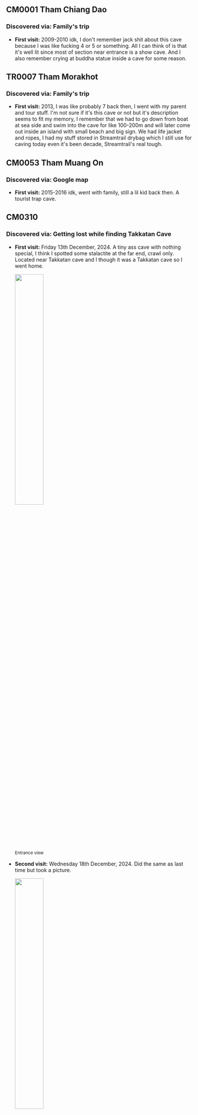 ## CM0001 Tham Chiang Dao
### Discovered via: Family's trip
- **First visit:** 2009-2010 idk, I don't remember jack shit about this cave because I was like fucking 4 or 5 or something. All I can think of is that it's well lit since most of section near entrance is a show cave. And I also remember crying at buddha statue inside a cave for some reason.

## TR0007 Tham Morakhot
### Discovered via: Family's trip
- **First visit:** 2013, I was like probably 7 back then, I went with my parent and tour stuff. I'm not sure if it's this cave or not but it's description seems to fit my memory, I remember that we had to go down from boat at sea side and swim into the cave for like 100-200m and will later come out inside an island with small beach and big sign. We had life jacket and ropes, I had my stuff stored in Streamtrail drybag which I still use for caving today even it's been decade, Streamtrail's real tough.


## CM0053 Tham Muang On
### Discovered via: Google map
- **First visit:** 2015-2016 idk, went with family, still a lil kid back then. A tourist trap cave.

## CM0310
### Discovered via: Getting lost while finding Takkatan Cave
- **First visit:** Friday 13th December, 2024. A tiny ass cave with nothing special, I think I spotted some stalactite at the far end, crawl only. Located near Takkatan cave and I though it was a Takkatan cave so I went home.

    <img src="images/IMG_20241213_142347.jpg" width="40%"><br>
    <sub>Entrance view</sub><br>

- **Second visit:** Wednesday 18th December, 2024. Did the same as last time but took a picture.

    <img src="images/IMG_20241218_144820.jpg" width="40%"><br>
    <sub>Overview of inside passage with a dumbass(me btw) lying on ground thinking he's cool</sub><br><br>
    <img src="images/image.png" width="40%"><br>
    <sub>Stalactite at the far end — there's a hole below too idk if it goes any further but it's too small.</sub><br><br>

## CM0084 Tham Tukatan
### Discovered via: Google map
- **First visit:** Wednesday 18th December, 2024. First actual caving with friends, only made it to bat chamber and some few extends due to having a trash shopee headlamps that lasts like 45 minutes, and friends didn't bring any lights so I had to lend all my shitty back up to them. A hot ass cave with bat shit everywhere or guano if I try to be "professional". Maybe it isn't hot at all idk because I was wearing M65 jacket just to look cool what an idiot. Overall I didn't like to feeling on this cave, its sticky hot and smell bad, air is thick and I felt that my lungs is getting tortured every second by whatever it is in the dust, could be a bacteria or something bad, but other cavers didn't seems to have a trouble so I though I might be overexaggerating. But anyways there's a good amount of flowstone from what I saw.

    <img src="images/IMG_20241218_1506481.jpg" width="40%"><br>
    <sub>Entrance view — me n the gng🥀💔</sub><br><br>
    <img src="images/entrancechamber.jpg" width="40%"><br>
    <sub>Overview of entrance chamber</sub><br><br>
    <img src="images/grasshoppers.jpg" width="40%"><br>
    <sub>A group of grasshoppers, hence the name of the cave. Spotted in entrance chamber</sub><br><br>
    <img src="images/fungus.jpg" width="40%"><br>
    <sub>Fungus, near ascending passage.</sub><br><br>
    <img src="images/oldflowstone.jpg" width="40%"><br>
    <sub>Some old flowstone, probably near entrance.</sub><br><br>
    <img src="images/spider.jpg" width="40%"><br>
    <sub>Huntsman spider, entrance chamber.</sub><br><br>
    <img src="images/batchamber.jpg" width="40%"><br>
    <sub>Far end of bat chamber.</sub><br><br>
    <img src="images/calcite.jpg" width="40%"><br>
    <sub>Flowstone formation, bat chamber.</sub><br><br>
    <img src="images/mick-creeper.png" width="40%"><br>
    <sub>Creeper, bat chamber.</sub><br><br>
    <img src="images/mars.jpg" width="40%"><br>
    <sub>Some extended passage from far end of the bat chamber. We called it "Mars"</sub><br><br>
    <img src="images/mars2.jpg" width="40%"><br>
    <sub>Far end of Mars</sub><br><br>
    <img src="images/mars3.jpg" width="40%"><br>
    <sub>Another image of far end of Mars</sub><br><br>  
    
- **Second visit:** Wednesday 22 January, 2025. Brought an American tourist with me this time, just wanna show her around. Reached bat chamber the same as last time, and I still didn't learn a lesson from last time, M65 + shitty headlamp that lasts 45 mins. We went home after we reached bat chamber. 

    <img src="images/IMG_20250122_160714.jpg" width="40%"><br>
    <sub>Me and Sunnie</sub><br><br>

## PK0005 Tham Men
### Discovered via: Google map
- **First visit:** Tuesday, 6th May 2025. We aren't meant to explore this cave though, just happened to stopped by during a beach trip, got in with phone flashlight, beautiful fairly tale ish entrance and inside there's this dark room with a big scary fucking stalactite. For some reason I got scared of it and got tf out.

    <img src="images/pkentrance.jpg" width="40%"><br>
    <sub>Entrance view.</sub><br><br>
    <img src="images/myonnn.jpg" width="40%"><br>
    <sub>Myon.</sub><br><br>
    <img src="images/bigass.jpg" width="40%"><br>
    <sub>Big ass stalactite.</sub><br><br> 

## CM0291 Tham Huai Hok
### Discovered via: [Some random YT video](https://youtu.be/pUsOKHSpztI?si=RCGzI9sboowk74_u)
- **First visit:** Monday, 11st August 2025. Took us a while to find this cave because it wasn't pinned on google map so we had to follow a hint from the video(I didn't knew about Martin's site yet back then). This cave? It's so fucking stink from gajillion of bat shits that can be smelled from entrance on and also so fucking hot and bad fucking thick air filled with dirty dust that made me almost quit caving entirely, and I'm damn sure that the experience suck beacause I still wear that M65 jacket just to look cool. But anyways the cave seems to be abit decorated but it seems that who ever tried to make it gave up half way so what left is just some leftover spotlight and wires. The cave is very beautiful and is abundant with calcite formations, there's also a gour poor at far end of cave, you have to follow an electric wire to reach it or just go around while getting cooked alive. We spotted a thousands or gazillion of bats somewhere near gour pool, and there's a slope near entrance which can be pretty dangerous(I fell twice almost badly injured but thanks to knee pads)

    <img src="images/291entrance.jpg" width="40%"><br>
    <sub>Entrance view.</sub><br><br>
    <img src="images/somewhereeeeee.jpg" width="40%"><br>
    <sub>Somehwhere idk, probably near gour pool section</sub><br><br>
    <img src="images/randomcorner.jpg" width="40%"><br>
    <sub>Some random corner inside.</sub><br><br>
    <img src="images/gourpool291.jpg" width="40%"><br>
    <sub>Gour pool section.</sub><br><br>
    <img src="images/มุกมิก.jpg" width="40%"><br>
    <sub>มุกมิก, flowstone idk.</sub><br><br>
    <img src="images/calcite291.jpg" width="40%"><br>
    <sub>Big calcite deposite.</sub><br><br>
    <img src="images/bigdih.jpg" width="40%"><br>
    <sub>Mick hugging Big dih.</sub><br><br>

## CM0062 Tham Wiang Fah
### Discovered via: Martin's website
- **First visit:** Wednesday, 20 August 2025. After CM0291 trip on August 2025, I began to research more on about caving and discovered Martin's site then I fell down a rabbit hole and was thinking about spending more on gears. Today, I didn't go inside, I was just surverying around for the entrance and took a few look, but I did climbed the upper entrance. All I knew is that the place is CMRCA's SRT training ground and other stuff such as climbing etc.

    <img src="images/IMG_20250820_160224.jpg" width="40%"><br>
    <sub>Entrance view.</sub><br><br>
    <img src="images/IMG_20250820_161039.jpg" width="40%"><br>
    <sub>Upper entrance stairs.</sub><br><br>

- **Second visit:** Wednesday, 3rd September 2025. Showed up again with a new fit, now I finally ditched that old ass M65 jacket and stupid ass cheap chinese light, I came up with Black diamond headlamp, still I should've bough Sofirn instead bruh, my BD are meant for trail running not caving so it ended up getting scracthes. And also I bought a new helmet too, a proper climbing helmet but not caving but it works anyways, whole lot better than a stolen contruction hardhat I used to wear. Anyways we only take a look at entrance chamber and sun chamber, also upper view too. And there's like an army of ladybugs

    <img src="images/mookmickfreaky.jpg" width="40%"><br>
    <sub>Freaky Mick — Sun chamber</sub><br><br>
    <img src="images/upperviewlight.jpg" width="40%"><br>
    <sub>Upper view.</sub><br><br>
    <img src="images/mickclimb.png" width="40%"><br>
    <sub>Mick climbing upper entrance.</sub><br><br>
    <img src="images/IMG_20250903_133015.jpg" width="40%"><br>
    <sub>Gazillion of ladybugs</sub><br><br>

- **Third visit:** Friday, 17th October 2025. Litearlly like last time but with new fit flexing. Found a couple of climbers from Hua Hin too, white dude that speaks Thai so good.

    <img src="images/photo_2025-10-17_21-15-28.jpg" width="40%"><br>
    <sub>Jong trying my Canon EOS300 — Sun chamber</sub><br><br>
    <img src="images/photo_2025-10-17_20-47-11.jpg" width="40%"><br>
    <sub>Me with the new fit — Sun chamber</sub><br><br>

## CM0355 Tham Pha Dtaek
### Discovered via: Martin's website
- **First visit:** Wednesday, 20 August 2025. I didn't go inside since I visited this for first time the same day as CM0062. I'm not sure if it's acutally CM0354 or CM0355 but I'll call it CM0355 anyways because it seems to fit the map description, I only peeked at the entrance today. And the pin wasn't precise at all so I got lost and confused abit.
    
    <img src="images/IMG_20250820_152217.jpg" width="40%"><br>
    <sub>Entrance view.</sub><br><br>

- **Second visit:** Wednesday, 3rd September 2025. Same day as CM0062's second visit. Same fit. We only made it to assumably Acoustics chamber, again I might be wrong because I wasn't sure if its actually CM0355 or CM0354 because the pin is really closed together and misleading. We spotted a tiny flowstone room near acoustics chamber too, that's require a bit of crawling.

    <img src="images/omw.png" width="40%"><br>
    <sub>omw down.</sub><br><br>
    <img src="images/cumstone.jpg" width="40%"><br>
    <sub>Cumstone inside tiny flowstone chamber.</sub><br><br>
    <img src="images/mickfeet.jpg" width="40%"><br>
    <sub>Mick's feet, entering tiny flowstone chamber</sub><br><br>

## CM0169 Furnace Cave
### Discovered via: Martin's website
- **First visit:** Wednesday, 3rd September 2025. Took us an hour to find this fuckass cave while going back and fourth on fucking trail only to find it at that fucking stream down below, the pin is so so fuckingm misleading, pin is literally on the mountain! Not down below! Anyways we went in unprepared we knew damn well its a wet cave but still we went in with dry cave fit, I had to change my cloth because I'm the only one who dipped into mud water. And also we didn't explore much since the other guy refused to go inside and both me and mick scared of spiders so we screamed and got tf out. I needed a revenge so bad on this fucking cave. We had to climb a 1m hole down though or 50cm idk but it was really hard to climb out.

    <img src="images/enturane.png" width="40%"><br>
    <sub>Entrance view.</sub><br><br>
    <img src="images/mickhole.png" width="40%"><br>
    <sub>Mick at 1m hole.</sub><br><br>
    <img src="images/divin.png" width="40%"><br>
    <sub>Cave divin with spiders.</sub><br><br>
    <img src="images/dumb_ahh.jpg" width="40%"><br>
    <sub>Dumb ahh.</sub><br><br>

- **Second visit:** Friday, 17th October 2025. Came back again to take a revenge, I'm actully still scared of spiders but I tried my best move on and not scream, and it worked. The cave is still partially flooded, but still possible to continue crawling for a while. We're all soaked full body, had this one section where we had to dive down and drinking up these disgusting water. Also we found some beautiful looking shell, like the one where you would never saw on land. And yeah there's a big ass spider at entrance hole, but good thing is these fucker are slow and doesn't aware of it's surrounding unlike huntmans. Also lesson learned, never bring a fucking waist bag attached to your back. I got stuck and it got snatched off mid way and I also we've lost a map somewhere inside lol, hopefully some random caver will found it eventually.

    <img src="images/leftofff.JPG" width="40%"><br>
    <sub>This is where we were left off(where the red arrow pointed) since it's impossible to continue foward without doing a full dive.</sub><br><br>
    <img src="images/photo_2025-10-17_19-56-59.jpg" width="40%"><br>
    <sub>Me and Jong. Certainly soaked up bad with disgusting water.</sub><br><br>
    <img src="images/photo_2025-10-17_20-50-28.jpg" width="40%"><br>
    <sub>Found footage — Me and Gus.</sub><br><br>
    <img src="images/photo_2025-10-17_20-50-36.jpg" width="40%"><br>
    <sub>The shell I mentioned earlier.</sub><br><br>

## To be Continued
<img src="images/ibuki.jpg" width="40%"><br>